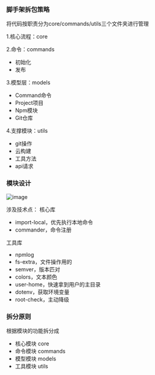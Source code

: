 ### 脚手架拆包策略

将代码按职责分为core/commands/utils三个文件夹进行管理

1.核心流程：core

2.命令：commands
- 初始化
- 发布

3.模型层：models
- Command命令
- Project项目
- Npm模块
- Git仓库

4.支撑模块：utils
- git操作
- 云构建
- 工具方法
- api请求

### 模块设计

![image](https://user-images.githubusercontent.com/53267289/144082380-abcbd443-06b0-4df5-99a7-76990d34d5c6.png)

涉及技术点：
核心库
- import-local，优先执行本地命令
- commander，命令注册

工具库
- npmlog
- fs-extra，文件操作用的
- semver，版本匹对
- colors，文本颜色
- user-home，快速拿到用户的主目录
- dotenv，获取环境变量
- root-check，主动降级

### 拆分原则
根据模块的功能拆分成
- 核心模块 core
- 命令模块 commands
- 模型模块 models
- 工具模块 utils
